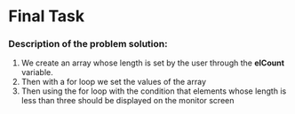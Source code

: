 # Final Task
### Description of the problem solution: ###
1. We create an array whose length is set by the user through the **elCount** variable.
2. Then with a for loop we set the values of the array
3. Then using the for loop with the condition that elements whose length is less than three should be displayed on the monitor screen